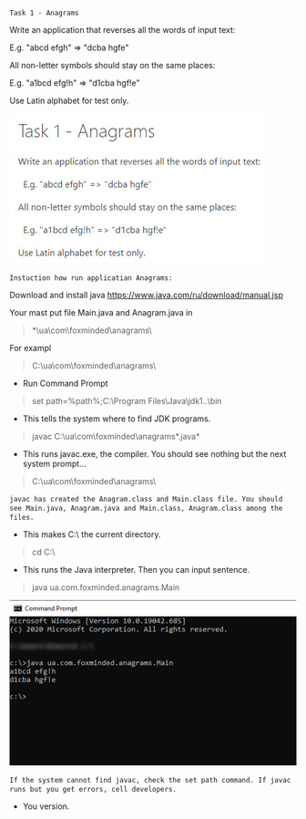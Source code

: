 `Task 1 - Anagrams`

Write an application that reverses all the words of input text:

E.g. "abcd efgh" => "dcba hgfe"

All non-letter symbols should stay on the same places:

E.g. "a1bcd efg!h" => "d1cba hgf!e"

Use Latin alphabet for test only.

![alt text](docs/Task_1.png "Task 1 - Anagrams")


`Instuction how run applicatian Anagrams:`

Download and install java  https://www.java.com/ru/download/manual.jsp

Your mast put file Main.java and Anagram.java in 
>*\ua\com\foxminded\anagrams\

For exampl 

>C:\ua\com\foxminded\anagrams\

* Run Command Prompt

 >set path=%path%;C:\Program Files\Java\jdk1.*.*\bin

* This tells the system where to find JDK programs.

 >javac C:\ua\com\foxminded\anagrams\*.java*

* This runs javac.exe, the compiler. You should see nothing but the next system prompt...

 >C:\ua\com\foxminded\anagrams\
```
javac has created the Anagram.class and Main.class file. You should see Main.java, Anagram.java and Main.class, Anagram.class among the files.
```

* This makes C:\ the current directory.

 >cd C:\

* This runs the Java interpreter. Then you can input sentence.

>java ua.com.foxminded.anagrams.Main

![alt text](docs/Work_Anagrams.png "As application works")
```
If the system cannot find javac, check the set path command. If javac runs but you get errors, cell developers.
```
* You version.


